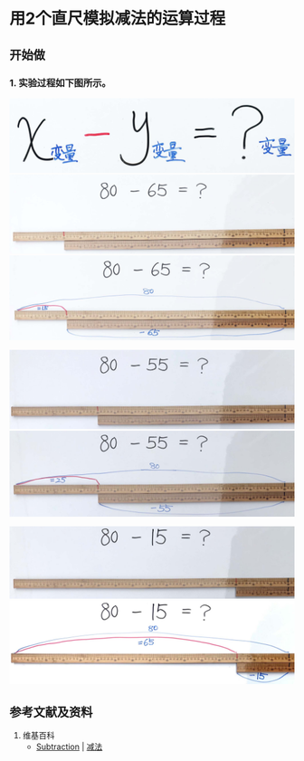 # 用2个直尺模拟减法的运算过程

## 开始做

### 1. 实验过程如下图所示。

![](/images/数轴(一维坐标系)/加减乘除的运算规律/用2个直尺模拟减法的运算过程/1a0.jpg)
![](/images/数轴(一维坐标系)/加减乘除的运算规律/用2个直尺模拟减法的运算过程/1a1.jpg)
![](/images/数轴(一维坐标系)/加减乘除的运算规律/用2个直尺模拟减法的运算过程/1a2.jpg)

![](/images/数轴(一维坐标系)/加减乘除的运算规律/用2个直尺模拟减法的运算过程/2a1.jpg)
![](/images/数轴(一维坐标系)/加减乘除的运算规律/用2个直尺模拟减法的运算过程/2a2.jpg)

![](/images/数轴(一维坐标系)/加减乘除的运算规律/用2个直尺模拟减法的运算过程/3a1.jpg)
![](/images/数轴(一维坐标系)/加减乘除的运算规律/用2个直尺模拟减法的运算过程/3a2.jpg)

## 参考文献及资料

1. 维基百科
	- [Subtraction](https://en.wikipedia.org/wiki/Subtraction) | [减法](https://zh.wikipedia.org/wiki/减法) 
